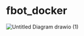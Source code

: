 # fbot_docker


![Untitled Diagram drawio (1)](https://github.com/gadorneles/fbot_docker/assets/14030779/2e747b30-f152-4dde-b402-f2f3fbf5b878)
